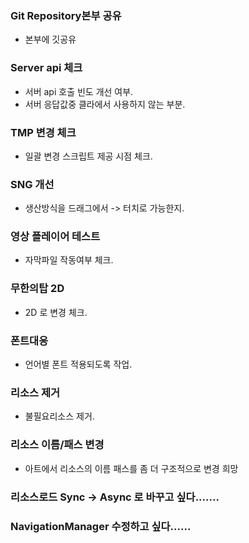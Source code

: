 
### Git Repository본부 공유
- 본부에 깃공유

### Server api  체크
 - 서버 api 호출 빈도 개선 여부.
 - 서버 응답값중 클라에서 사용하지 않는 부분.

### TMP 변경 체크
- 일괄 변경 스크립트 제공 시점 체크.

### SNG 개선
- 생산방식을 드래그에서 -> 터치로 가능한지.

### 영상 플레이어 테스트
- 자막파일 작동여부 체크.

### 무한의탑 2D 
- 2D 로 변경 체크.

### 폰트대응
- 언어별 폰트 적용되도록 작업.

### 리소스 제거
- 불필요리소스 제거. 

### 리소스 이름/패스 변경
- 아트에서 리소스의 이름 패스를 좀 더 구조적으로 변경 희망


### 리소스로드 Sync -> Async 로 바꾸고 싶다.......
### NavigationManager 수정하고 싶다......

